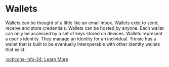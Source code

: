 # Wallets

Wallets can be thought of a little like an email inbox. Wallets exist to send, receive and store credentials. Wallets can be hosted by anyone. Each wallet can only be accessed by a set of keys stored on devices.
Wallets represent a user's identity. They manage an identity for an individual. 
Trinsic has a wallet that is built to be eventually interoperable with other identity wallets that exist.

[:octicons-info-24: Learn More](./wallets.md)